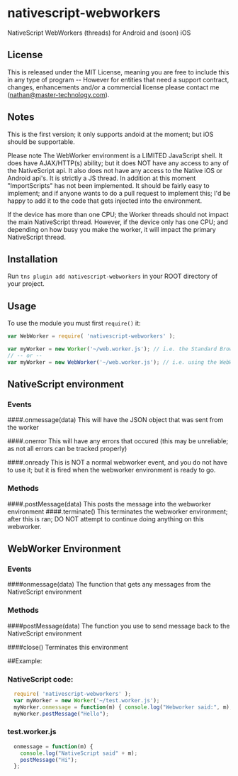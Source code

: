 # nativescript-webworkers
 NativeScript WebWorkers (threads) for Android and (soon) iOS

## License

This is released under the MIT License, meaning you are free to include this in any type of program -- However for entities that need a support contract, changes, enhancements and/or a commercial license please contact me (nathan@master-technology.com).

## Notes

This is the first version; it only supports andoid at the moment; but iOS should be supportable.

Please note The WebWorker environment is a LIMITED JavaScript shell.  It does have AJAX/HTTP(s) ability; but it does NOT have any access to any of the NativeScript api.  It also does not have any access to the Native iOS or Android api's.  It is strictly a JS thread.  In addition at this moment "ImportScripts" has not been implemented.  It should be fairly easy to implement; and if anyone wants to do a pull request to implement this; I'd be happy to add it to the code that gets injected into the environment.

If the device has more than one CPU; the Worker threads should not impact the main NativeScript thread.  However, if the device only has one CPU; and depending on how busy you make the worker, it will impact the primary NativeScript thread.

## Installation

Run `tns plugin add nativescript-webworkers` in your ROOT directory of your project.

## Usage

To use the  module you must first `require()` it:

```js
var WebWorker = require( 'nativescript-webworkers' );

var myWorker = new Worker('~/web.worker.js'); // i.e. the Standard Browser way
// -- or --
var myWorker = new WebWorker('~/web.worker.js'); // i.e. using the WebWorker variable returned by the require statement.
```

## NativeScript environment
### Events
####.onmessage(data)
This will have the JSON object that was sent from the worker

####.onerror
This will have any errors that occured (this may be unreliable; as not all errors can be tracked properly)

####.onready
This is NOT a normal webworker event, and you do not have to use it; but it is fired when the webworker environment is ready to go.  

### Methods
####.postMessage(data)
This posts the message into the webworker environment
####.terminate()
This terminates the webworker environment; after this is ran; DO NOT attempt to continue doing anything on this webworker.


## WebWorker Environment
### Events

####onmessage(data)
The function that gets any messages from the NativeScript environment

### Methods
####postMessage(data)
The function you use to send message back to the NativeScript environment

####close()
Terminates this environment


##Example:
### NativeScript code:
```js
  require( 'nativescript-webworkers' );
  var myWorker = new Worker('~/test.worker.js');
  myWorker.onmessage = function(m) { console.log("Webworker said:", m); };
  myWorker.postMessage("Hello");
```

### test.worker.js
```js
  onmessage = function(m) {
    console.log("NativeScript said" + m);
	postMessage("Hi");
  };
```  
